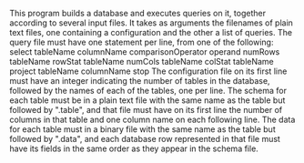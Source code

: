 This program builds a database and executes queries on it, together according to several input files.
It takes as arguments the filenames of plain text files, one containing a configuration and the other a list of queries.
The query file must have one statement per line, from one of the following:
  select tableName columnName comparisonOperator operand
  numRows tableName
  rowStat tableName
  numCols tableName
  colStat tableName
  project tableName columnName
  stop
 The configuration file on its first line must have an integer indicating the number of tables in the database, followed by the names of each of the tables, one per line.
 The schema for each table must be in a plain text file with the same name as the table but followed by ".table", and that file must have on its first line the number of columns in that table and one column name on each following line. The data for each table must in a binary file with the same name as the table but followed by ".data", and each database row represented in that file must have its fields in the same order as they appear in the schema file.
